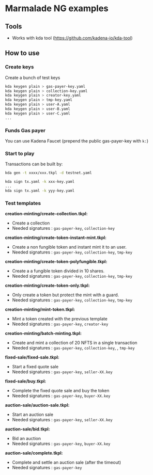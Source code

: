 # Marmalade NG examples


## Tools
  - Works with kda tool (https://github.com/kadena-io/kda-tool)

## How to use

### Create keys
  Create a bunch of test keys

  ```sh
  kda keygen plain > gas-payer-key.yaml
  kda keygen plain > collection-key.yaml
  kda keygen plain > creator-key.yaml
  kda keygen plain > tmp-key.yaml
  kda keygen plain > user-A.yaml
  kda keygen plain > user-B.yaml
  kda keygen plain > user-C.yaml
  ...
  ```

### Funds Gas payer
  You can use Kadena Faucet (prepend the public gas-payer-key with `k:`)

### Start to play
  Transactions can be built by:

  ```sh
  kda gen -t xxxx/xxx.tkpl -d testnet.yaml

  kda sign tx.yaml -k xxx-key.yaml
  ...
  kda sign tx.yaml -k yyy-key.yaml
  ```

### Test templates

**creation-minting/create-collection.tkpl:**
- Create a collection
- Needed signatures : ``gas-payer-key``, ``collection-key``

**creation-minting/create-token-instant-mint.tkpl:**
- Create a non fungible token and instant mint it to an user.
- Needed signatures : ``gas-payer-key``, ``collection-key``, ``tmp-key``

**creation-minting/create-token-polyfungible.tkpl:**
- Create a a fungible token divided in 10 shares.
- Needed signatures : ``gas-payer-key``, ``collection-key``, ``tmp-key``

**creation-minting/create-token-only.tkpl:**
- Only create a token but protect the mint with a guard.
- Needed signatures : ``gas-payer-key``, ``collection-key``, ``tmp-key``

**creation-minting/mint-token.tkpl:**
- Mint a token created with the previous template
- Needed signatures : ``gas-payer-key``, ``creator-key``

**creation-minting/batch-minting.tkpl:**
- Create and mint a collection of 20 NFTS in a single transaction
- Needed signatures : ``gas-payer-key``, ``collection-key``, , ``tmp-key``

**fixed-sale/fixed-sale.tkpl:**
- Start a fixed quote sale
- Needed signatures : ``gas-payer-key``, ``seller-XX.key``

**fixed-sale/buy.tkpl:**
- Complete the fixed quote sale and buy the token
- Needed signatures : ``gas-payer-key``, ``buyer-XX.key``

**auction-sale/auction-sale.tkpl:**
- Start an auction sale
- Needed signatures : ``gas-payer-key``, ``seller-XX.key``

**auction-sale/bid.tkpl:**
- Bid an auction
- Needed signatures : ``gas-payer-key``, ``buyer-XX.key``

**auction-sale/complete.tkpl:**
- Complete and settle an auction sale (after the timeout)
- Needed signatures : ``gas-payer-key``
